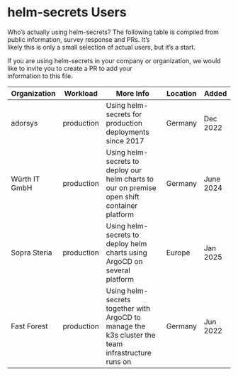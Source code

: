 # helm-secrets Users  
  
Who’s actually using helm-secrets? The following table is compiled from public information, survey response and PRs. It’s  
likely this is only a small selection of actual users, but it’s a start.  
  
If you are using helm-secrets in your company or organization, we would like to invite you to create a PR to add your  
information to this file.  
  
| Organization | Workload   | More Info                                                                                                 | Location | Added    |  
|--------------|------------|-----------------------------------------------------------------------------------------------------------|----------|----------|  
| adorsys      | production | Using helm-secrets for production deployments since 2017                                                  | Germany  | Dec 2022 |  
| Würth IT GmbH| production | Using helm-secrets to deploy our helm charts to our on premise open shift container platform              | Germany  | June 2024|  
| Sopra Steria | production | Using helm-secrets to deploy helm charts using ArgoCD on several platform                                 | Europe   | Jan 2025 |  
| Fast Forest  | production | Using helm-secrets together with ArgoCD to manage the k3s cluster the team infrastructure runs on         | Germany  | Jun 2022 |
